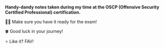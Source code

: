 **Handy-dandy notes taken during my time at the OSCP (Offensive Security Certified Professional) certification.**

 👨‍💻 Make sure you have it ready for the exam!
 
 🍀 Good luck in your journey!
 
 ⭐️ Like it? FAV! 

